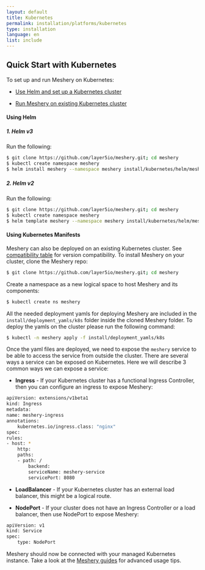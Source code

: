 ```yaml
---
layout: default
title: Kubernetes
permalink: installation/platforms/kubernetes
type: installation
language: en
list: include
---
```


## Quick Start with Kubernetes

To set up and run Meshery on Kubernetes:

- [ Use Helm and set up a Kubernetes cluster](#using-helm)

- [Run Meshery on existing Kubernetes cluster](#using-kubernetes-manifests)

#### **Using Helm**

##### 1. **Helm v3**
Run the following:

```sh
$ git clone https://github.com/layer5io/meshery.git; cd meshery
$ kubectl create namespace meshery
$ helm install meshery --namespace meshery install/kubernetes/helm/meshery
```

##### 2. **Helm v2**
Run the following:

 ```sh
 $ git clone https://github.com/layer5io/meshery.git; cd meshery
 $ kubectl create namespace meshery
 $ helm template meshery --namespace meshery install/kubernetes/helm/meshery | kubectl apply -f -
 ```

#### **Using Kubernetes Manifests**
Meshery can also be deployed on an existing Kubernetes cluster. See [compatibility table](#compatibility-matrix) for version compatibility. To install Meshery on your cluster, clone the Meshery repo:

```sh
$ git clone https://github.com/layer5io/meshery.git; cd meshery
```

Create a namespace as a new logical space to host Meshery and its components:

```sh
$ kubectl create ns meshery
```

All the needed deployment yamls for deploying Meshery are included in the `install/deployment_yamls/k8s` folder inside the cloned Meshery folder. To deploy the yamls on the cluster please run the following command:

```sh
$ kubectl -n meshery apply -f install/deployment_yamls/k8s
```

Once the yaml files are deployed, we need to expose the `meshery` service to be able to access the service from outside the cluster. There are several ways a service can be exposed on Kubernetes. Here we will describe 3 common ways we can expose a service:

* **Ingress** - If your Kubernetes cluster has a functional Ingress Controller, then you can configure an ingress to expose Meshery: 

```sh
apiVersion: extensions/v1beta1
kind: Ingress
metadata:
name: meshery-ingress
annotations:
    kubernetes.io/ingress.class: "nginx"
spec:
rules:
- host: *
    http:
    paths:
    - path: /
        backend:
        serviceName: meshery-service
        servicePort: 8080
```

* **LoadBalancer** - If your Kubernetes cluster has an external load balancer, this might be a logical route.

* **NodePort** - If your cluster does not have an Ingress Controller or a load balancer, then use NodePort to expose Meshery:

```sh
apiVersion: v1
kind: Service
spec:
    type: NodePort
```

Meshery should now be connected with your managed Kubernetes instance. Take a look at the [Meshery guides](/docs/guides) for advanced usage tips.
